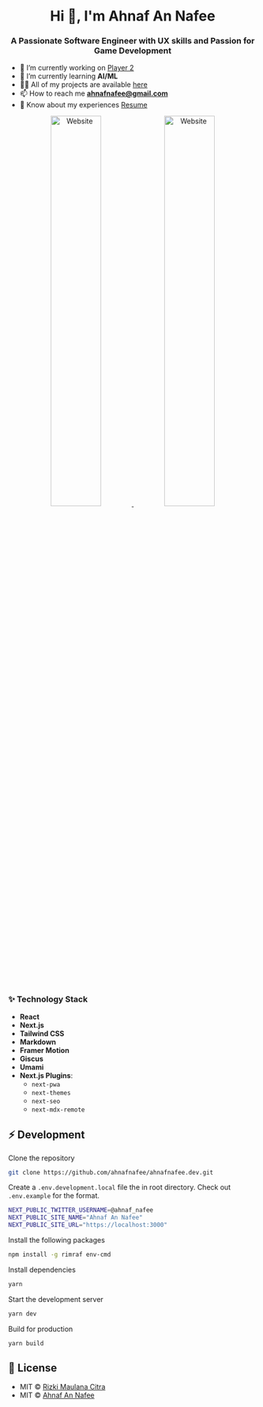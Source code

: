 <h1 align="center">Hi 👋, I'm Ahnaf An Nafee</h1>
<h3 align="center">A Passionate Software Engineer with UX skills and Passion for Game Development</h3>

- 🔭 I’m currently working on [Player 2](https://player2app.com/)
- 🌱 I’m currently learning **AI/ML**
- 👨‍💻 All of my projects are available [here](https://www.ahnafnafee.dev/portfolio)
- 📫 How to reach me <a href='mailto: ahnafnafee@gmail.com?subject='>**ahnafnafee@gmail.com**</a>
- 📄 Know about my experiences [Resume](https://mega.nz/file/CzQ0FSpa#uxOnLguTlP1y8N9rIukzkFXe7HncMHhSMnMr__L9-64)

<a target="_blank" href="https://ahnafnafee.dev">
  <p align="center">
      <img width="45%" alt='Website' src="https://ik.imagekit.io/8ieg70pvks/portfolio/site_ss_01.png?ik-sdk-version=javascript-1.4.3&updatedAt=1671006079707" />
      <img width="45%" alt='Website' src="https://ik.imagekit.io/8ieg70pvks/portfolio/site_ss_02.png?ik-sdk-version=javascript-1.4.3&updatedAt=1671006079707" />
  </p>
</a>

### ✨ Technology Stack

- **React**
- **Next.js**
- **Tailwind CSS**
- **Markdown**
- **Framer Motion**
- **Giscus**
- **Umami**
- **Next.js Plugins**:
  - `next-pwa`
  - `next-themes`
  - `next-seo`
  - `next-mdx-remote`

## ⚡ Development

Clone the repository

```zsh
git clone https://github.com/ahnafnafee/ahnafnafee.dev.git
```

Create a `.env.development.local` file the in root directory.
Check out `.env.example` for the format.

```zsh
NEXT_PUBLIC_TWITTER_USERNAME=@ahnaf_nafee
NEXT_PUBLIC_SITE_NAME="Ahnaf An Nafee"
NEXT_PUBLIC_SITE_URL="https://localhost:3000"
```

Install the following packages

```zsh
npm install -g rimraf env-cmd
```

Install dependencies

```zsh
yarn
```

Start the development server

```zsh
yarn dev
```

Build for production

```zsh
yarn build
```

## 📄 License

- MIT © [Rizki Maulana Citra](https://github.com/rizkimcitra/rizkicitra.dev/blob/main/LICENSE)
- MIT © [Ahnaf An Nafee](https://github.com/ahnafnafee/ahnafnafee.dev/blob/main/LICENSE)
